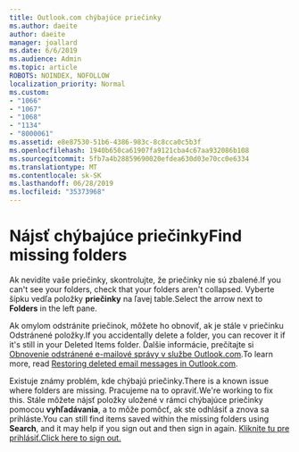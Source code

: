 ```yaml
---
title: Outlook.com chýbajúce priečinky
ms.author: daeite
author: daeite
manager: joallard
ms.date: 6/6/2019
ms.audience: Admin
ms.topic: article
ROBOTS: NOINDEX, NOFOLLOW
localization_priority: Normal
ms.custom:
- "1066"
- "1067"
- "1068"
- "1134"
- "8000061"
ms.assetid: e8e87530-51b6-4386-983c-8c8cca0c5b3f
ms.openlocfilehash: 1940b650ca61907fa9121cba4c67aa932086b108
ms.sourcegitcommit: 5fb7a4b28859690020efdea630d03e70cc0e6334
ms.translationtype: MT
ms.contentlocale: sk-SK
ms.lasthandoff: 06/28/2019
ms.locfileid: "35373968"
---
```

# <a name="find-missing-folders"></a><span data-ttu-id="8ef8b-102">Nájsť chýbajúce priečinky</span><span class="sxs-lookup"><span data-stu-id="8ef8b-102">Find missing folders</span></span>

<span data-ttu-id="8ef8b-103">Ak nevidíte vaše priečinky, skontrolujte, že priečinky nie sú zbalené.</span><span class="sxs-lookup"><span data-stu-id="8ef8b-103">If you can't see your folders, check that your folders aren't collapsed.</span></span> <span data-ttu-id="8ef8b-104">Vyberte šípku vedľa položky **priečinky** na ľavej table.</span><span class="sxs-lookup"><span data-stu-id="8ef8b-104">Select the arrow next to **Folders** in the left pane.</span></span>
  
<span data-ttu-id="8ef8b-105">Ak omylom odstránite priečinok, môžete ho obnoviť, ak je stále v priečinku Odstránené položky.</span><span class="sxs-lookup"><span data-stu-id="8ef8b-105">If you accidentally delete a folder, you can recover it if it's still in your Deleted Items folder.</span></span> <span data-ttu-id="8ef8b-106">Ďalšie informácie, prečítajte si [Obnovenie odstránené e-mailové správy v službe Outlook.com](https://support.office.com/article/cf06ab1b-ae0b-418c-a4d9-4e895f83ed50).</span><span class="sxs-lookup"><span data-stu-id="8ef8b-106">To learn more, read [Restoring deleted email messages in Outlook.com](https://support.office.com/article/cf06ab1b-ae0b-418c-a4d9-4e895f83ed50).</span></span>
  
<span data-ttu-id="8ef8b-107">Existuje známy problém, kde chýbajú priečinky.</span><span class="sxs-lookup"><span data-stu-id="8ef8b-107">There is a known issue where folders are missing.</span></span> <span data-ttu-id="8ef8b-108">Pracujeme na to opraviť.</span><span class="sxs-lookup"><span data-stu-id="8ef8b-108">We're working to fix this.</span></span> <span data-ttu-id="8ef8b-109">Stále môžete nájsť položky uložené v rámci chýbajúce priečinky pomocou **vyhľadávania**, a to môže pomôcť, ak ste odhlásiť a znova sa prihláste.</span><span class="sxs-lookup"><span data-stu-id="8ef8b-109">You can still find items saved within the missing folders using **Search**, and it may help if you sign out and then sign in again.</span></span> [<span data-ttu-id="8ef8b-110">Kliknite tu pre prihlásiť.</span><span class="sxs-lookup"><span data-stu-id="8ef8b-110">Click here to sign out.</span></span>](https://login.live.com/logout.srf)
